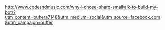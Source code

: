 http://www.codeandmusic.com/why-i-chose-pharo-smalltalk-to-build-my-bot/?utm_content=buffera7148&utm_medium=social&utm_source=facebook.com&utm_campaign=buffer
